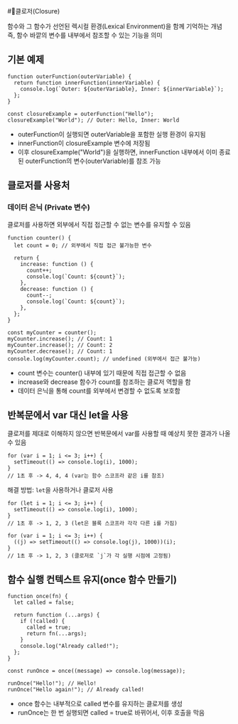 #클로저(Closure)

함수와 그 함수가 선언된 렉시컬 환경(Lexical Environment)을 함께 기억하는 개념
즉, 함수 바깥의 변수를 내부에서 참조할 수 있는 기능을 의미

## 기본 예제

```
function outerFunction(outerVariable) {
  return function innerFunction(innerVariable) {
    console.log(`Outer: ${outerVariable}, Inner: ${innerVariable}`);
  };
}

const closureExample = outerFunction("Hello");
closureExample("World"); // Outer: Hello, Inner: World
```

- outerFunction이 실행되면 outerVariable을 포함한 실행 환경이 유지됨
- innerFunction이 closureExample 변수에 저장됨
- 이후 closureExample("World")을 실행하면, innerFunction 내부에서 이미 종료된 outerFunction의 변수(outerVariable)를 참조 가능

## 클로저를 사용처

### 데이터 은닉 (Private 변수)

클로저를 사용하면 외부에서 직접 접근할 수 없는 변수를 유지할 수 있음

```
function counter() {
  let count = 0; // 외부에서 직접 접근 불가능한 변수

  return {
    increase: function () {
      count++;
      console.log(`Count: ${count}`);
    },
    decrease: function () {
      count--;
      console.log(`Count: ${count}`);
    },
  };
}

const myCounter = counter();
myCounter.increase(); // Count: 1
myCounter.increase(); // Count: 2
myCounter.decrease(); // Count: 1
console.log(myCounter.count); // undefined (외부에서 접근 불가능)
```

- count 변수는 counter() 내부에 있기 때문에 직접 접근할 수 없음
- increase와 decrease 함수가 count를 참조하는 클로저 역할을 함
- 데이터 은닉을 통해 count를 외부에서 변경할 수 없도록 보호함

## 반복문에서 var 대신 let을 사용

클로저를 제대로 이해하지 않으면 반복문에서 var를 사용할 때 예상치 못한 결과가 나올 수 있음

```
for (var i = 1; i <= 3; i++) {
  setTimeout(() => console.log(i), 1000);
}
// 1초 후 -> 4, 4, 4 (var는 함수 스코프라 같은 i를 참조)
```

해결 방법: `let`을 사용하거나 클로저 사용

```
for (let i = 1; i <= 3; i++) {
  setTimeout(() => console.log(i), 1000);
}
// 1초 후 -> 1, 2, 3 (let은 블록 스코프라 각각 다른 i를 가짐)
```

```
for (var i = 1; i <= 3; i++) {
  ((j) => setTimeout(() => console.log(j), 1000))(i);
}
// 1초 후 -> 1, 2, 3 (클로저로 `j`가 각 실행 시점에 고정됨)
```

## 함수 실행 컨텍스트 유지(once 함수 만들기)

```
function once(fn) {
  let called = false;

  return function (...args) {
    if (!called) {
      called = true;
      return fn(...args);
    }
    console.log("Already called!");
  };
}

const runOnce = once((message) => console.log(message));

runOnce("Hello!"); // Hello!
runOnce("Hello again!"); // Already called!
```

- once 함수는 내부적으로 called 변수를 유지하는 클로저를 생성
- runOnce는 한 번 실행되면 called = true로 바뀌어서, 이후 호출을 막음
